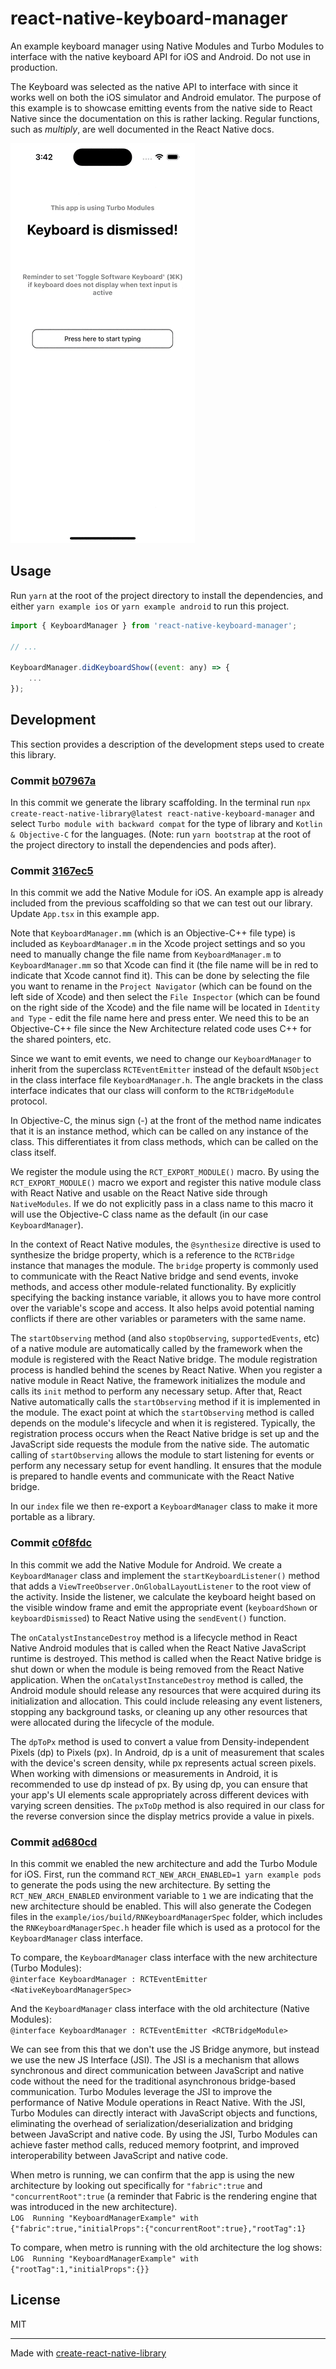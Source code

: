 # react-native-keyboard-manager

An example keyboard manager using Native Modules and Turbo Modules to interface with the native keyboard API for iOS and Android. Do not use in production. 

The Keyboard was selected as the native API to interface with since it works well on both the iOS simulator and Android emulator. The purpose of this example is to showcase emitting events from the native side to React Native since the documentation on this is rather lacking. Regular functions, such as *multiply*, are well documented in the React Native docs.

![](https://github.com/derekrsargent/react-native-keyboard-manager/blob/main/README.gif)

## Usage

Run `yarn` at the root of the project directory to install the dependencies, and either `yarn example ios` or `yarn example android` to run this project. 

```js
import { KeyboardManager } from 'react-native-keyboard-manager';

// ...

KeyboardManager.didKeyboardShow((event: any) => {
    ...
});
```

## Development 

This section provides a description of the development steps used to create this library.

### Commit [b07967a](https://github.com/derekrsargent/react-native-keyboard-manager/commit/b07967a8ce4bc1691750d5a0acac7ea03b97a52a)

In this commit we generate the library scaffolding. In the terminal run `npx create-react-native-library@latest react-native-keyboard-manager` and select `Turbo module with backward compat` for the type of library and `Kotlin & Objective-C` for the languages. (Note: run `yarn bootstrap` at the root of the project directory to install the dependencies and pods after).

### Commit [3167ec5](https://github.com/derekrsargent/react-native-keyboard-manager/commit/3167ec5b368018db6ceab09b224bd38fbd9da46d)

In this commit we add the Native Module for iOS. An example app is already included from the previous scaffolding so that we can test out our library. Update `App.tsx` in this example app. 

Note that `KeyboardManager.mm` (which is an Objective-C++ file type) is included as `KeyboardManager.m` in the Xcode project settings and so you need to manually change the file name from `KeyboardManager.m` to `KeyboardManager.mm` so that Xcode can find it (the file name will be in red to indicate that Xcode cannot find it). This can be done by selecting the file you want to rename in the `Project Navigator` (which can be found on the left side of Xcode) and then select the `File Inspector` (which can be found on the right side of the Xcode) and the file name will be located in `Identity and Type` - edit the file name here and press enter. We need this to be an Objective-C++ file since the New Architecture related code uses C++ for the shared pointers, etc.  

Since we want to emit events, we need to change our `KeyboardManager` to inherit from the superclass `RCTEventEmitter` instead of the default `NSObject` in the class interface file `KeyboardManager.h`. The angle brackets in the class interface indicates that our class will conform to the `RCTBridgeModule` protocol. 

In Objective-C, the minus sign (-) at the front of the method name indicates that it is an instance method, which can be called on any instance of the class. This differentiates it from class methods, which can be called on the class itself.

We register the module using the `RCT_EXPORT_MODULE()` macro. By using the `RCT_EXPORT_MODULE()` macro we export and register this native module class with React Native and usable on the React Native side through `NativeModules`. If we do not explicitly pass in a class name to this macro it will use the Objective-C class name as the default (in our case `KeyboardManager`).

In the context of React Native modules, the `@synthesize` directive is used to synthesize the bridge property, which is a reference to the `RCTBridge` instance that manages the module. The `bridge` property is commonly used to communicate with the React Native bridge and send events, invoke methods, and access other module-related functionality. By explicitly specifying the backing instance variable, it allows you to have more control over the variable's scope and access. It also helps avoid potential naming conflicts if there are other variables or parameters with the same name.

The `startObserving` method (and also `stopObserving`, `supportedEvents`, etc) of a native module are automatically called by the framework when the module is registered with the React Native bridge. The module registration process is handled behind the scenes by React Native. When you register a native module in React Native, the framework initializes the module and calls its `init` method to perform any necessary setup. After that, React Native automatically calls the `startObserving` method if it is implemented in the module. The exact point at which the `startObserving` method is called depends on the module's lifecycle and when it is registered. Typically, the registration process occurs when the React Native bridge is set up and the JavaScript side requests the module from the native side. The automatic calling of `startObserving` allows the module to start listening for events or perform any necessary setup for event handling. It ensures that the module is prepared to handle events and communicate with the React Native bridge.

In our `index` file we then re-export a `KeyboardManager` class to make it more portable as a library.

### Commit [c0f8fdc](https://github.com/derekrsargent/react-native-keyboard-manager/commit/c0f8fdc49fa445d33dfad0bc96029f320e254d9e)

In this commit we add the Native Module for Android. We create a `KeyboardManager` class and implement the `startKeyboardListener()` method that adds a `ViewTreeObserver.OnGlobalLayoutListener` to the root view of the activity. Inside the listener, we calculate the keyboard height based on the visible window frame and emit the appropriate event (`keyboardShown` or `keyboardDismissed`) to React Native using the `sendEvent()` function.

The `onCatalystInstanceDestroy` method is a lifecycle method in React Native Android modules that is called when the React Native JavaScript runtime is destroyed. This method is called when the React Native bridge is shut down or when the module is being removed from the React Native application. When the `onCatalystInstanceDestroy` method is called, the Android module should release any resources that were acquired during its initialization and allocation. This could include releasing any event listeners, stopping any background tasks, or cleaning up any other resources that were allocated during the lifecycle of the module.

The `dpToPx` method is used to convert a value from Density-independent Pixels (dp) to Pixels (px). In Android, dp is a unit of measurement that scales with the device's screen density, while px represents actual screen pixels. When working with dimensions or measurements in Android, it is recommended to use dp instead of px. By using dp, you can ensure that your app's UI elements scale appropriately across different devices with varying screen densities. The `pxToDp` method is also required in our class for the reverse conversion since the display metrics provide a value in pixels. 

### Commit [ad680cd](https://github.com/derekrsargent/react-native-keyboard-manager/commit/ad680cd9a1b643e5d02d99705fa4b453c3c71289)

In this commit we enabled the new architecture and add the Turbo Module for iOS. First, run the command `RCT_NEW_ARCH_ENABLED=1 yarn example pods` to generate the pods using the new architecture. By setting the `RCT_NEW_ARCH_ENABLED` environment variable to `1` we are indicating that the new architecture should be enabled. This will also generate the Codegen files in the `example/ios/build/RNKeyboardManagerSpec` folder, which includes the `RNKeyboardManagerSpec.h` header file which is used as a protocol for the `KeyboardManager` class interface. 

To compare, the `KeyboardManager` class interface with the new architecture (Turbo Modules):  
`@interface KeyboardManager : RCTEventEmitter <NativeKeyboardManagerSpec>`

And the `KeyboardManager` class interface with the old architecture (Native Modules):  
`@interface KeyboardManager : RCTEventEmitter <RCTBridgeModule>`

We can see from this that we don't use the JS Bridge anymore, but instead we use the new JS Interface (JSI). The JSI is a mechanism that allows synchronous and direct communication between JavaScript and native code without the need for the traditional asynchronous bridge-based communication. Turbo Modules leverage the JSI to improve the performance of Native Module operations in React Native. With the JSI, Turbo Modules can directly interact with JavaScript objects and functions, eliminating the overhead of serialization/deserialization and bridging between JavaScript and native code. By using the JSI, Turbo Modules can achieve faster method calls, reduced memory footprint, and improved interoperability between JavaScript and native code.

When metro is running, we can confirm that the app is using the new architecture by looking out specifically for `"fabric":true` and `"concurrentRoot":true` (a reminder that Fabric is the rendering engine that was introduced in the new architecture).  
`LOG  Running "KeyboardManagerExample" with {"fabric":true,"initialProps":{"concurrentRoot":true},"rootTag":1}`

To compare, when metro is running with the old architecture the log shows:  
`LOG  Running "KeyboardManagerExample" with {"rootTag":1,"initialProps":{}}`

## License

MIT

---

Made with [create-react-native-library](https://github.com/callstack/react-native-builder-bob)
